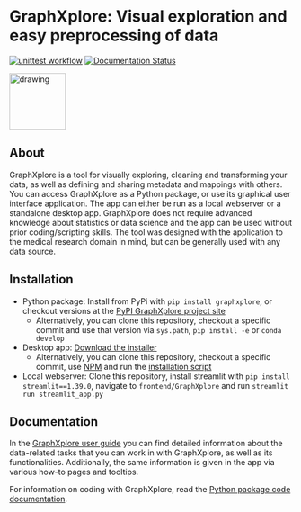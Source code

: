# GraphXplore: Visual exploration and easy preprocessing of data

[![unittest workflow](https://github.com/UKEIAM/graphxplore/actions/workflows/unittest.yml/badge.svg)](https://github.com/UKEIAM/graphxplore/actions/workflows/unittest.yml)
[![Documentation Status](https://readthedocs.org/projects/graphxplore/badge/?version=latest)](https://graphxplore.readthedocs.io/en/latest/?badge=latest)

<img src="https://ukeiam.github.io/graphxplore/graphxplore_icon.png" alt="drawing" width="100"/>

## About

GraphXplore is a tool for visually exploring, cleaning and transforming your data, as well as defining and sharing 
metadata and mappings with others. You can access GraphXplore as a Python package, or use its graphical user interface 
application. The app can either be run as a local webserver or a standalone desktop app.
GraphXplore does not require advanced knowledge about statistics or data science and the app can be used without prior 
coding/scripting skills. The tool was designed with the application to the medical research domain in mind, but can be 
generally used with any data source. 

## Installation

- Python package: Install from PyPi with `pip install graphxplore`, or checkout versions at the 
  [PyPI GraphXplore project site](https://pypi.org/project/graphxplore/)
  - Alternatively, you can clone this repository, checkout a specific commit and use that version via `sys.path`,
    `pip install -e` or `conda develop`
- Desktop app: [Download the installer](https://github.com/UKEIAM/graphxplore/releases)
  - Alternatively, you can clone this repository, checkout a specific commit, use [NPM](https://www.npmjs.com/) and run 
    the [installation script](./frontend/build_release.sh)
- Local webserver: Clone this repository, install streamlit with `pip install streamlit==1.39.0`, navigate to 
  `frontend/GraphXplore` and run `streamlit run streamlit_app.py`

## Documentation

In the [GraphXplore user guide](https://ukeiam.github.io/graphxplore/) you can find detailed information about the 
data-related tasks that you can work in with GraphXplore, as well as its functionalities. Additionally, the same 
information is given in the app via various how-to pages and tooltips.

For information on coding with GraphXplore, read the [Python package code documentation](https://graphxplore.readthedocs.io/en/latest/).